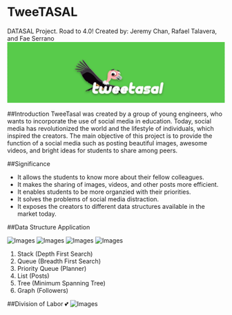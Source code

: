 # TweeTASAL
DATASAL Project. Road to 4.0!
Created by: Jeremy Chan, Rafael Talavera, and Fae Serrano
![Screenshot](1.png)

##Introduction
TweeTasal was created by a group of young engineers, who wants to incorporate the use of social media in education. Today, social media has revolutionized the world and the lifestyle of individuals, which inspired the creators. The main objective of this project is to provide the function of a social media such as posting beautiful images, awesome videos, and bright ideas for students to share among peers.

##Significance
- It allows the students to know more about their fellow colleagues.
- It makes the sharing of images, videos, and other posts more efficient.
- It enables students to be more organzied with their priorities.
- It solves the problems of social media distraction.
- It exposes the creators to different data structures available in the market today.

##Data Structure Application

![Images](http://cdn1.tnwcdn.com/wp-content/blogs.dir/1/files/2013/11/social-network-links.jpg)
![Images](http://orig00.deviantart.net/fe9d/f/2010/258/9/1/new_login_user_interface_by_seanmcgarrity-d2yrcs2.png)
![Images](http://f.tqn.com/y/personalweb/1/S/s/R/FacebookAccountSignUp.png)
![Images](https://657b072aab060d50f8ce-d7abb53cb376b4947d77643d4b4a48d3.ssl.cf1.rackcdn.com/26452_rem.jpg)

1. Stack (Depth First Search)
2. Queue (Breadth First Search)
3. Priority Queue (Planner)
4. List (Posts)
5. Tree (Minimum Spanning Tree)
6. Graph (Followers)
  
##Division of Labor 💕
![Images](http://www.teamworkandleadership.com/wp-content/uploads/2015/02/teamwork-story-teamwork-makes-the-dreamwork.jpg)
